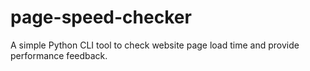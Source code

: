 # page-speed-checker
A simple Python CLI tool to check website page load time and provide performance feedback.

